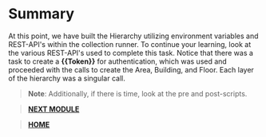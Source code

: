 # Summary

At this point, we have built the Hierarchy utilizing environment variables and REST-API's within the collection runner. To continue your learning, look at the various REST-API's used to complete this task. Notice that there was a task to create a **{{Token}}** for authentication, which was used and proceeded with the calls to create the Area, Building, and Floor. Each layer of the hierarchy was a singular call. 

> **Note**: Additionally, if there is time, look at the pre and post-scripts.

> [**NEXT MODULE**](../dnac-2-settings/01-intro.md)

> [**HOME**](../README.md)